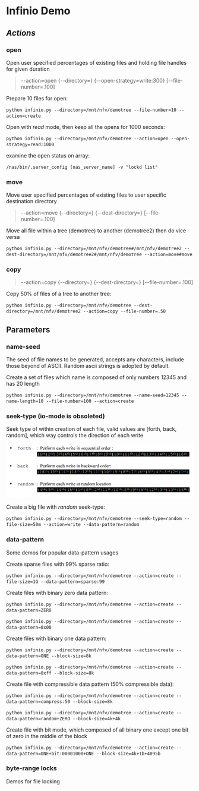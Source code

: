 
# Infinio Demo

## _Actions_

### open

Open user specified percentages of existing files and holding file handles for given duration
>--action=open {--directory=} {--open-strategy=write:300} [--file-number=.100]

Prepare 10 files for open:
```
python infinio.py --directory=/mnt/nfv/demotree --file-number=10 --action=create
```
Open with _read_ mode, then keep all the opens for 1000 seconds:
```
python infinio.py --directory=/mnt/nfv/demotree --action=open --open-strategy=read:1000
```

examine the open status on array:
```
/nas/bin/.server_config [nas_server_name] -v "lockd list"
```

### move

Move user specified percentages of existing files to user specific destination directory
>--action=move    {--directory=} {--dest-directory=}    [--file-number=.100]

Move all file within a tree (demotree) to another (demotree2) then do vice versa
```
python infinio.py --directory=/mnt/nfv/demotree#/mnt/nfv/demotree2 --dest-directory=/mnt/nfv/demotree2#/mnt/nfv/demotree --action=move#move
```

### copy
>--action=copy {--directory=} {--dest-directory=} [--file-number=.100]

Copy 50% of files of a tree to another tree:
```
python infinio.py --directory=/mnt/nfv/demotree --dest-directory=/mnt/nfv/demotree2 --action=copy --file-number=.50
```

## Parameters

### name-seed
The seed of file names to be generated, accepts any characters, include those beyond of ASCII. Random
ascii strings is adopted by default.

Create a set of files which name is composed of only numbers 12345 and has 20 length
```
python infinio.py --directory=/mnt/nfv/demotree --name-seed=12345 --name-length=10 --file-number=100 --action=create
```


### seek-type (io-mode is obsoleted) 
Seek type of within creation of each file, valid values are [forth, back, random], which way
controls the direction of each write

![seektype](https://github.com/hynoor/image_repository/blob/master/seek-type.png?raw=true)

Create a big file with _random_ seek-type:
```
python infinio.py --directory=/mnt/nfv/demotree --seek-type=random --file-size=50m --action=write --data-pattern=random
```

### data-pattern
Some demos for popular data-pattern usages

Create sparse files with 99% sparse ratio:
```
python infinio.py --directory=/mnt/nfv/demotree --action=create --file-size=1G --data-pattern=sparse:99
```

Create files with binary zero data pattern:
```
python infinio.py --directory=/mnt/nfv/demotree --action=create --data-pattern=ZERO
```
```
python infinio.py --directory=/mnt/nfv/demotree --action=create --data-pattern=0x00
```

Create files with binary one data pattern:
```
python infinio.py --directory=/mnt/nfv/demotree --action=create --data-pattern=ONE --block-size=8k
```
```
python infinio.py --directory=/mnt/nfv/demotree --action=create --data-pattern=0xff --block-size=8k
```

Create file with compressible data pattern (50% compressible data):
```
python infinio.py --directory=/mnt/nfv/demotree --action=create --data-pattern=compress:50 --block-size=8k
```
```
python infinio.py --directory=/mnt/nfv/demotree --action=create --data-pattern=random+ZERO --block-size=4k+4k
```

Create file with bit mode, which composed of all binary one except one bit of zero in the middle of the block
```
python infinio.py --directory=/mnt/nfv/demotree --action=create --data-pattern=ONE+bit:00001000+ONE --block-size=4k+1b+4095b
```

### byte-range locks

Demos for file locking
